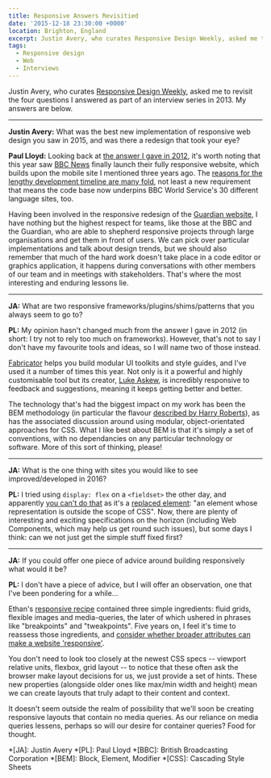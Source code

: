 ```yaml
---
title: Responsive Answers Revisitied
date: '2015-12-18 23:30:00 +0000'
location: Brighton, England
excerpt: Justin Avery, who curates Responsive Design Weekly, asked me to revisit the four questions I answered as part of an interview series in 2013. Here are my answers.
tags:
  - Responsive design
  - Web
  - Interviews
---
```

Justin Avery, who curates [Responsive Design Weekly][1], asked me to revisit the four questions I answered as part of an interview series in 2013. My answers are below.

* * *

**Justin Avery:** What was the best new implementation of responsive web design you saw in 2015, and was there a redesign that took your eye?

**Paul Lloyd:** Looking back at [the answer I gave in 2012][3], it's worth noting that this year saw [BBC News][4] finally launch their fully responsive website, which builds upon the mobile site I mentioned three years ago. The [reasons for the lengthy development timeline are many fold][5], not least a new requirement that means the code base now underpins BBC World Service's 30 different language sites, too.

Having been involved in the responsive redesign of the [Guardian website][6], I have nothing but the highest respect for teams, like those at the BBC and the Guardian, who are able to shepherd responsive projects through large organisations and get them in front of users. We can pick over particular implementations and talk about design trends, but we should also remember that much of the hard work doesn't take place in a code editor or graphics application, it happens during conversations with other members of our team and in meetings with stakeholders. That's where the most interesting and enduring lessons lie.

* * *

**JA:** What are two responsive frameworks/plugins/shims/patterns that you always seem to go to?

**PL:** My opinion hasn't changed much from the answer I gave in 2012 (in short: I try not to rely too much on frameworks). However, that's not to say I don't have my favourite tools and ideas, so I will name two of those instead.

[Fabricator][7] helps you build modular UI toolkits and style guides, and I've used it a number of times this year. Not only is it a powerful and highly customisable tool but its creator, [Luke Askew][8], is incredibly responsive to feedback and suggestions, meaning it keeps getting better and better.

The technology that's had the biggest impact on my work has been the BEM methodology (in particular the flavour [described by Harry Roberts][9]), as has the associated discussion around using modular, object-orientated approaches for CSS. What I like best about BEM is that it's simply a set of conventions, with no dependancies on any particular technology or software. More of this sort of thinking, please!

* * *

**JA:** What is the one thing with sites you would like to see improved/developed in 2016?

**PL:** I tried using `display: flex` on a `<fieldset>` the other day, and apparently [you can't do that][10] as it's a [replaced element][11]: "an element whose representation is outside the scope of CSS". Now, there are plenty of interesting and exciting specifications on the horizon (including Web Components, which may help us get round such issues), but some days I think: can we not just get the simple stuff fixed first?

* * *

**JA:** If you could offer one piece of advice around building responsively what would it be?

**PL:** I don't have a piece of advice, but I will offer an observation, one that I've been pondering for a while…

Ethan's [responsive recipe][12] contained three simple ingredients: fluid grids, flexible images and media-queries, the later of which ushered in phrases like "breakpoints" and "tweakpoints". Five years on, I feel it's time to reassess those ingredients, and [consider whether broader attributes can make a website 'responsive'][13].

You don't need to look too closely at the newest CSS specs -- viewport relative units, flexbox, grid layout -- to notice that these often ask the browser make layout decisions for us, we just provide a set of hints. These new properties (alongside older ones like max/min width and height) mean we can create layouts that truly adapt to their content and context.

It doesn't seem outside the realm of possibility that we'll soon be creating responsive layouts that contain no media queries. As our reliance on media queries lessens, perhaps so will our desire for container queries? Food for thought.

[1]: http://responsivedesignweekly.com/
[2]: /2012/12/more_responsive_answers
[3]: http://responsivedesignweekly.com/interview/responsive-interview-with-laura-kalbag-paul-robert-lloyd/
[4]: http://www.bbc.co.uk/news
[5]: http://responsivenews.co.uk/post/114413142693/weve-made-it
[6]: http://www.theguardian.com/
[7]: http://fbrctr.github.io
[8]: https://twitter.com/LukeAskew/
[9]: http://csswizardry.com/2013/01/mindbemding-getting-your-head-round-bem-syntax/
[10]: http://stackoverflow.com/questions/28078681/why-cant-fieldset-be-flex-containers
[11]: https://developer.mozilla.org/en-US/docs/Web/CSS/Replaced_element
[12]: http://alistapart.com/article/responsive-web-design
[13]: http://alistapart.com/article/thinking-responsively-a-framework-for-future-learning

*[JA]: Justin Avery
*[PL]: Paul Lloyd
*[BBC]: British Broadcasting Corporation
*[BEM]: Block, Element, Modifier
*[CSS]: Cascading Style Sheets
